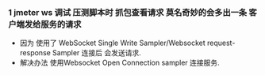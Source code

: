 ### 1 jmeter ws 调试 压测脚本时 抓包查看请求 莫名奇妙的会多出一条 客户端发给服务的请求
- 因为 使用了 WebSocket Single Write Sampler/Websocket request-response Sampler 连接后 会发送请求.  
- 解决办法 使用Websocket Open Connection sampler 连接服务.